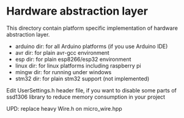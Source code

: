 # Hardware abstraction layer

This directory contain platform specific implementation of hardware abstraction layer.

  * arduino dir: for all Arduino platforms (if you use Arduino IDE)
  * avr dir: for plain avr-gcc environment
  * esp dir: for plain esp8266/esp32 environment
  * linux dir: for linux platforms including raspberry pi
  * mingw dir: for running under windows
  * stm32 dir: for plain stm32 support (not implemented)

Edit UserSettings.h header file, if you want to disable some parts of ssd1306 library to reduce memory consumption in your project
  
UPD: replace heavy Wire.h on micro_wire.hpp